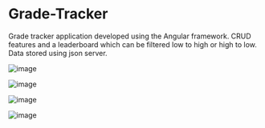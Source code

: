 # Grade-Tracker
Grade tracker application developed using the Angular framework. CRUD features and a leaderboard which can be filtered low to high or high to low. Data stored using json server.


![image](https://user-images.githubusercontent.com/77083766/183786241-90c9758b-0f12-444f-964f-4e34cd74f905.png)


![image](https://user-images.githubusercontent.com/77083766/183786266-2521c78c-0d83-412d-9d2b-2e28421534d4.png)


![image](https://user-images.githubusercontent.com/77083766/183786348-12ecc870-f043-4915-a603-5f533e4c8d02.png)


![image](https://user-images.githubusercontent.com/77083766/183786374-0b41b775-ae52-4d1b-873c-b61425351902.png)
